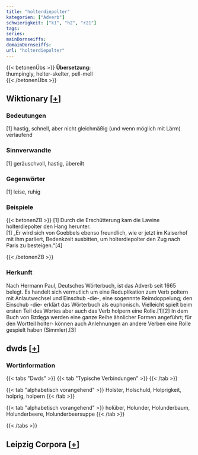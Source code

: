 ```yaml
---
title: "holterdiepolter"
kategorien: ["Adverb"]
schwierigkeit: ["k1", "h2", "r21"]
tags:
series:
mainDornseiffs:
domainDornseiffs:
url: "holterdiepolter"
---
```


{{< betonenÜbs >}}
**Übersetzung:**  
thumpingly, helter-skelter, pell-mell  
{{< /betonenÜbs >}}

## Wiktionary [[+](https://de.wiktionary.org/wiki/holterdiepolter)]

### Bedeutungen
[1] hastig, schnell, aber nicht gleichmäßig (und wenn möglich mit Lärm) verlaufend  

### Sinnverwandte
[1] geräuschvoll, hastig, übereilt  

### Gegenwörter
[1] leise, ruhig  

### Beispiele
{{< betonenZB >}}
[1] Durch die Erschütterung kam die Lawine holterdiepolter den Hang herunter.  
[1] „Er wird sich von Goebbels ebenso freundlich, wie er jetzt im Kaiserhof mit ihm parliert, Bedenkzeit ausbitten, um holterdiepolter den Zug nach Paris zu besteigen.“[4]  

{{< /betonenZB >}}
### Herkunft
Nach Hermann Paul, Deutsches Wörterbuch, ist das Adverb seit 1665 belegt. Es handelt sich vermutlich um eine Reduplikation zum Verb poltern mit Anlautwechsel und Einschub -die-, eine sogennnte Reimdoppelung; den Einschub -die- erklärt das Wörterbuch als euphonisch. Vielleicht spielt beim ersten Teil des Wortes aber auch das Verb holpern eine Rolle.[1][2] In dem Buch von Bzdęga werden eine ganze Reihe ähnlicher Formen angeführt; für den Wortteil holter- können auch Anlehnungen an andere Verben eine Rolle gespielt haben (Simmler).[3]  



## dwds [[+](https://www.dwds.de/wb/holterdiepolter)]

### Wortinformation
{{< tabs "Dwds" >}}
{{< tab "Typische Verbindungen" >}}
{{< /tab >}}

{{< tab "alphabetisch vorangehend" >}}
Holster, Holschuld, Holprigkeit, holprig, holpern
{{< /tab >}}

{{< tab "alphabetisch vorangehend" >}}
holüber, Holunder, Holunderbaum, Holunderbeere, Holunderbeersuppe
{{< /tab >}}

{{< /tabs >}}

## Leipzig Corpora [[+](https://corpora.uni-leipzig.de/en/res?word=holterdiepolter&corpusId=deu_newscrawl-public_2018)]

